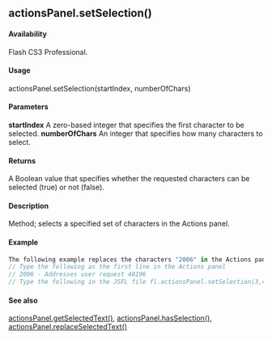 ## actionsPanel.setSelection()

#### Availability

Flash CS3 Professional.

#### Usage

actionsPanel.setSelection(startIndex, numberOfChars)

#### Parameters

**startIndex** A zero-based integer that specifies the first character to be selected.
**numberOfChars** An integer that specifies how many characters to select.

#### Returns

A Boolean value that specifies whether the requested characters can be selected (true) or not (false).

#### Description

Method; selects a specified set of characters in the Actions panel.

#### Example

```javascript
The following example replaces the characters "2006" in the Actions panel with the specified text.
// Type the following as the first line in the Actions panel
// 2006 - Addresses user request 40196
// Type the following in the JSFL file fl.actionsPanel.setSelection(3,4); fl.actionsPanel.replaceSelectedText("// Last updated: 2007");

```
#### See also

[actionsPanel.getSelectedText()](#!AdobeDocs/developers-animatesdk-docs/master/actionsPanel_object/actionsPane2.md), [actionsPanel.hasSelection()](#!AdobeDocs/developers-animatesdk-docs/master/actionsPanel_object/actionsPane4.md), [actionsPanel.replaceSelectedText()](#!AdobeDocs/developers-animatesdk-docs/master/actionsPanel_object/actionsPane5.md)
